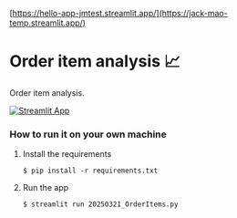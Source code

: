 [https://hello-app-jmtest.streamlit.app/](https://jack-mao-temp.streamlit.app/)


# Order item analysis :chart_with_upwards_trend: 

Order item analysis.

[![Streamlit App](https://static.streamlit.io/badges/streamlit_badge_black_white.svg)](https://jack-mao-temp.streamlit.app/)

### How to run it on your own machine

1. Install the requirements

   ```
   $ pip install -r requirements.txt
   ```

2. Run the app

   ```
   $ streamlit run 20250321_OrderItems.py
   ```
